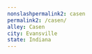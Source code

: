 ```yaml
---
﻿nonslashpermalink2: casen
permalink2: /casen/
alley: Casen
city: Evansville
state: Indiana
---
```

